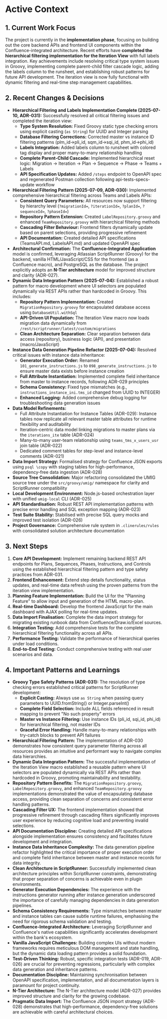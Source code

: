 # Active Context

## 1. Current Work Focus

The project is currently in the **implementation phase**, focusing on building out the core backend APIs and frontend UI components within the Confluence-integrated architecture. Recent efforts have **completed the hierarchical filtering implementation for the Iteration View** with full labels integration. Key achievements include resolving critical type system issues in Groovy, implementing complete parent-child filter cascade logic, adding the labels column to the runsheet, and establishing robust patterns for future API development. The iteration view is now fully functional with dynamic filtering and real-time step management capabilities.

## 2. Recent Changes & Decisions

* **Hierarchical Filtering and Labels Implementation Complete (2025-07-10, ADR-031):** Successfully resolved all critical filtering issues and completed the iteration view:
  * **Type System Resolution:** Fixed Groovy static type checking errors using explicit casting (`as String`) for UUID and Integer parsing
  * **Database Filtering Corrections:** Corrected master vs instance ID filtering patterns (plm_id→pli_id, sqm_id→sqi_id, phm_id→phi_id)
  * **Labels Integration:** Added labels column to runsheet with colored tag display and proper many-to-many relationship handling
  * **Complete Parent-Child Cascade:** Implemented hierarchical reset logic: Migration → Iteration → Plan → Sequence → Phase → Teams + Labels
  * **API Specification Updates:** Added `/steps` endpoint to OpenAPI spec and regenerated Postman collection following api-tests-specs-update workflow
* **Hierarchical Filtering Pattern (2025-07-09, ADR-030):** Implemented comprehensive hierarchical filtering across Teams and Labels APIs:
  * **Consistent Query Parameters:** All resources now support filtering by hierarchy level (`?migrationId=`, `?iterationId=`, `?planId=`, `?sequenceId=`, `?phaseId=`)
  * **Repository Pattern Extension:** Created `LabelRepository.groovy` and enhanced `TeamRepository.groovy` with hierarchical filtering methods
  * **Cascading Filter Behaviour:** Frontend filters dynamically update based on parent selections, providing progressive refinement
  * **API Documentation:** Created detailed API specifications (TeamsAPI.md, LabelsAPI.md) and updated OpenAPI spec
* **Architectural Confirmation:** The **Confluence-Integrated Application** model is confirmed, leveraging Atlassian ScriptRunner (Groovy) for the backend, vanilla HTML/JavaScript/CSS for the frontend (as a Confluence macro), and PostgreSQL as the database. The project explicitly adopts an **N-Tier architecture** model for improved structure and clarity (ADR-027).
* **Dynamic Data Integration Pattern (2025-07-04):** Established a robust pattern for macro development where UI selectors are populated dynamically via REST APIs rather than hardcoded in Groovy. This includes:
  * **Repository Pattern Implementation:** Created `MigrationRepository.groovy` for encapsulated database access using `DatabaseUtil.withSql`
  * **API-Driven UI Population:** The Iteration View macro now loads migration data dynamically from `/rest/scriptrunner/latest/custom/migrations`
  * **Clean Architecture Separation:** Clear separation between data access (repository), business logic (API), and presentation (macro/JavaScript)
* **Instance Data Generation Pipeline Refactor (2025-07-04):** Resolved critical issues with instance data inheritance:
  * **Generator Execution Order:** Renamed `101_generate_instructions.js` to `098_generate_instructions.js` to ensure master data exists before instance creation
  * **Full Attribute Instantiation:** Implemented complete field inheritance from master to instance records, following ADR-029 principles
  * **Schema Consistency:** Fixed type mismatches (e.g., `instructions_instance_ini.tms_id` changed from UUID to INTEGER)
  * **Enhanced Logging:** Added comprehensive debug logging for troubleshooting data generation issues
* **Data Model Refinements:**
  * Full Attribute Instantiation for Instance Tables (ADR-029): Instance tables now replicate all relevant master table attributes for runtime flexibility and auditability
  * Iteration-centric data model linking migrations to master plans via the `iterations_ite` table (ADR-024)
  * Many-to-many user-team relationship using `teams_tms_x_users_usr` join table (ADR-022)
  * Dedicated comment tables for step-level and instance-level comments (ADR-021)
* **Data Import Strategy:** Formalised strategy for Confluence JSON exports using `psql \copy` with staging tables for high-performance, dependency-free data ingestion (ADR-028)
* **Source Tree Consolidation:** Major refactoring consolidated the UMIG source tree under the `src/groovy/umig/` namespace for clarity and ScriptRunner compatibility
* **Local Development Environment:** Node.js-based orchestration layer with unified `umig-local` CLI (ADR-025)
* **API Standardisation:** Robust REST API implementation patterns with precise error handling and SQL exception mapping (ADR-023)
* **Test Suite Stability:** Stabilised with precise SQL query mocks and improved test isolation (ADR-026)
* **Project Governance:** Comprehensive rule system in `.clinerules/rules` with consolidated solution architecture documentation

## 3. Next Steps

1. **Core API Development:** Implement remaining backend REST API endpoints for Plans, Sequences, Phases, Instructions, and Controls using the established hierarchical filtering pattern and type safety practices from ADR-031.
2. **Frontend Enhancement:** Extend step details functionality, status updates, and real-time data refresh using the proven patterns from the iteration view implementation.
3. **Planning Feature Implementation:** Build the UI for the "Planning Feature" to allow input and generation of the HTML macro-plan.
4. **Real-time Dashboard:** Develop the frontend JavaScript for the main dashboard with AJAX polling for real-time updates.
5. **Data Import Finalisation:** Complete the data import strategy for migrating existing runbook data from Confluence/Draw.io/Excel sources.
6. **Integration Testing:** Add comprehensive tests for the complete hierarchical filtering functionality across all APIs.
7. **Performance Testing:** Validate the performance of hierarchical queries under load conditions.
8. **End-to-End Testing:** Conduct comprehensive testing with real user scenarios and data.

## 4. Important Patterns and Learnings

* **Groovy Type Safety Patterns (ADR-031):** The resolution of type checking errors established critical patterns for ScriptRunner development:
  * **Explicit Casting:** Always use `as String` when passing query parameters to UUID.fromString() or Integer.parseInt()
  * **Complete Field Selection:** Include ALL fields referenced in result mapping to prevent "No such property" errors
  * **Master vs Instance Filtering:** Use instance IDs (pli_id, sqi_id, phi_id) for hierarchical filtering, not master IDs
  * **Graceful Error Handling:** Handle many-to-many relationships with try-catch blocks to prevent API failures
* **Hierarchical Filtering Pattern:** The implementation of ADR-030 demonstrates how consistent query parameter filtering across all resources provides an intuitive and performant way to navigate complex data hierarchies.
* **Dynamic Data Integration Pattern:** The successful implementation of the Iteration View macro established a reusable pattern where UI selectors are populated dynamically via REST APIs rather than hardcoded in Groovy, promoting maintainability and testability.
* **Repository Pattern Benefits:** The `MigrationRepository.groovy`, `LabelRepository.groovy`, and enhanced `TeamRepository.groovy` implementations demonstrated the value of encapsulating database access, providing clean separation of concerns and consistent error handling patterns.
* **Cascading Filter UX:** The frontend implementation showed that progressive refinement through cascading filters significantly improves user experience by reducing cognitive load and preventing invalid selections.
* **API Documentation Discipline:** Creating detailed API specifications alongside implementation ensures consistency and facilitates future development and integration.
* **Instance Data Inheritance Complexity:** The data generation pipeline refactor highlighted the critical importance of proper execution order and complete field inheritance between master and instance records for data integrity.
* **Clean Architecture in ScriptRunner:** Successfully implemented clean architecture principles within ScriptRunner constraints, demonstrating that proper separation of concerns is achievable even in plugin environments.
* **Generator Execution Dependencies:** The experience with the instructions generator running after instance generation underscored the importance of carefully managing dependencies in data generation pipelines.
* **Schema Consistency Requirements:** Type mismatches between master and instance tables can cause subtle runtime failures, emphasising the need for rigorous schema validation and testing.
* **Confluence-Integrated Architecture:** Leveraging ScriptRunner and Confluence's native capabilities significantly accelerates development within the bank's ecosystem.
* **Vanilla JavaScript Challenges:** Building complex UIs without modern frameworks requires meticulous DOM management and state handling, but the dynamic data loading pattern provides a solid foundation.
* **Test-Driven Thinking:** Robust, specific integration tests (ADR-019, ADR-026) are crucial for preventing regressions, particularly with complex data generation and inheritance patterns.
* **Documentation Discipline:** Maintaining synchronisation between OpenAPI specification, implementation, and all documentation layers is paramount for project continuity.
* **N-Tier Architecture:** The N-Tier architecture model (ADR-027) provides improved structure and clarity for the growing codebase.
* **Pragmatic Data Import:** The Confluence JSON import strategy (ADR-028) demonstrates that high-performance, dependency-free solutions are achievable with careful architectural choices.
